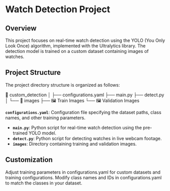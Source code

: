 # Watch Detection Project

## Overview

This project focuses on real-time watch detection using the YOLO (You Only Look Once) algorithm, implemented with the Ultralytics library. The detection model is trained on a custom dataset containing images of watches.

## Project Structure

The project directory structure is organized as follows:

📁 custom_detection
│
├── configurations.yaml
├── main.py
├── detect.py
│
└── 📁 images
├── 🖼️ Train Images
└── 🖼️ Validation Images

**`configurations.yaml`**: Configuration file specifying the dataset paths, class names, and other training parameters.
- **`main.py`**: Python script for real-time watch detection using the pre-trained YOLO model.
- **`detect.py`**: Python script for detecting watches in live webcam footage.
- **`images`**: Directory containing training and validation images.

## Customization

Adjust training parameters in configurations.yaml for custom datasets and training configurations.
Modify class names and IDs in configurations.yaml to match the classes in your dataset.

